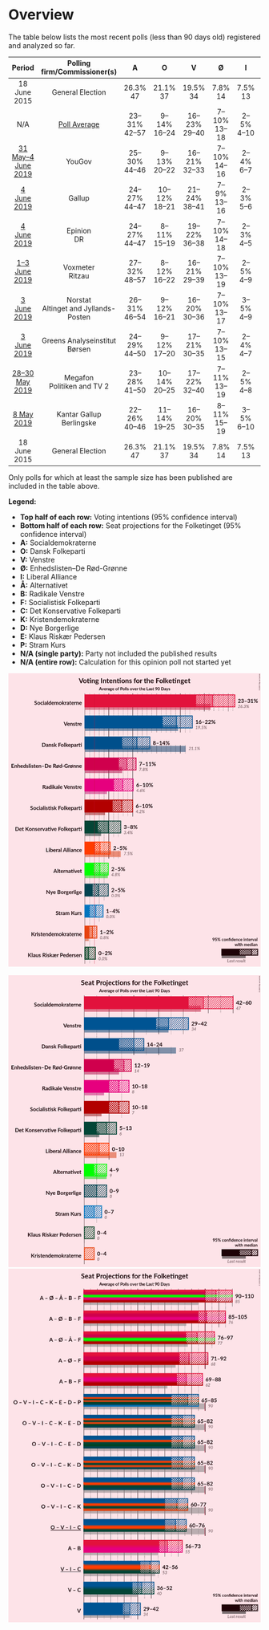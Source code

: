 # Overview

The table below lists the most recent polls (less than 90 days old) registered and analyzed so far.

| Period     | Polling firm/Commissioner(s) | A | O | V | Ø | I | Å | B | F | C | K | D | E | P |
|:----------:|:----------------------------:|:--:|:--:|:--:|:--:|:--:|:--:|:--:|:--:|:--:|:--:|:--:|:--:|:--:|
| 18 June 2015 | General Election | 26.3% <br> 47 | 21.1% <br> 37 | 19.5% <br> 34 | 7.8% <br> 14 | 7.5% <br> 13 | 4.8% <br> 9 | 4.6% <br> 8 | 4.2% <br> 7 | 3.4% <br> 6 | 0.8% <br> 0 | 0.0% <br> 0 | 0.0% <br> 0 | 0.0% <br> 0 |
| N/A | [Poll Average](average.html) | 23–31% <br> 42–57 | 9–14% <br> 16–24 | 16–23% <br> 29–40 | 7–10% <br> 13–18 | 2–5% <br> 4–10 | 2–5% <br> 4–10 | 6–10% <br> 10–18 | 6–10% <br> 12–18 | 4–7% <br> 7–12 | 1–3% <br> 0–4 | 2–5% <br> 0–9 | 0–1% <br> 0 | 1–4% <br> 0–7 |
| [31 May–4 June 2019](2019-06-04-YouGov.html) | YouGov | 25–30% <br> 44–46 | 9–13% <br> 20–22 | 16–21% <br> 32–33 | 7–10% <br> 14–16 | 2–4% <br> 6–7 | 2–4% <br> 4–5 | 6–9% <br> 13–14 | 6–9% <br> 12–13 | 3–6% <br> 8–9 | 1–3% <br> 0–4 | 4–6% <br> 8–9 | 0–1% <br> 0 | 2–4% <br> 5–6 |
| [4 June 2019](2019-06-04-Gallup.html) | Gallup | 24–27% <br> 44–47 | 10–12% <br> 18–21 | 21–24% <br> 38–41 | 7–9% <br> 13–16 | 2–3% <br> 5–6 | 2–3% <br> 4–6 | 7–8% <br> 13–14 | 7–8% <br> 12–16 | 5–7% <br> 10–12 | 2% <br> 0–4 | 2–3% <br> 4–5 | 1% <br> 0 | 1% <br> 0 |
| [4 June 2019](2019-06-04-Epinion.html) | Epinion <br> DR | 24–27% <br> 44–47 | 8–11% <br> 15–19 | 19–22% <br> 36–38 | 7–10% <br> 14–18 | 2–3% <br> 4–5 | 3–4% <br> 4–7 | 8–10% <br> 14–16 | 7–9% <br> 14–15 | 5–7% <br> 10–12 | 1–2% <br> 0 | 2–3% <br> 4–6 | 0–1% <br> 0 | 1–3% <br> 0–4 |
| [1–3 June 2019](2019-06-03-Voxmeter.html) | Voxmeter <br> Ritzau | 27–32% <br> 48–57 | 8–12% <br> 16–22 | 16–21% <br> 29–39 | 7–10% <br> 13–19 | 2–5% <br> 4–9 | 2–4% <br> 4–8 | 7–11% <br> 13–18 | 7–11% <br> 13–19 | 3–6% <br> 6–10 | 1–3% <br> 0–4 | 1–3% <br> 0–5 | 0–1% <br> 0 | 1–2% <br> 0–4 |
| [3 June 2019](2019-06-03-Norstat.html) | Norstat <br> Altinget and Jyllands-Posten | 26–31% <br> 46–54 | 9–12% <br> 16–21 | 16–20% <br> 30–36 | 7–10% <br> 13–17 | 3–5% <br> 4–9 | 2–4% <br> 4–6 | 6–9% <br> 10–17 | 6–9% <br> 12–16 | 3–6% <br> 7–9 | 1–3% <br> 0–5 | 3–5% <br> 5–10 | 0–1% <br> 0 | 1–3% <br> 0–6 |
| [3 June 2019](2019-06-03-GreensAnalyseinstitut.html) | Greens Analyseinstitut <br> Børsen | 24–29% <br> 44–50 | 9–12% <br> 17–20 | 17–21% <br> 30–35 | 7–10% <br> 13–15 | 2–4% <br> 4–7 | 3–5% <br> 5–10 | 5–8% <br> 10–15 | 7–10% <br> 13–16 | 4–7% <br> 8–12 | 1–3% <br> 0–4 | 2–4% <br> 4–8 | 0–1% <br> 0 | 2–4% <br> 0–6 |
| [28–30 May 2019](2019-05-30-Megafon.html) | Megafon <br> Politiken and TV 2 | 23–28% <br> 41–50 | 10–14% <br> 20–25 | 17–22% <br> 32–40 | 7–11% <br> 13–19 | 2–5% <br> 4–8 | 2–5% <br> 5–8 | 7–10% <br> 12–18 | 6–9% <br> 11–15 | 4–7% <br> 8–12 | 1–2% <br> 0 | 1–3% <br> 0–6 | 0–1% <br> 0 | 1–3% <br> 0–5 |
| [8 May 2019](2019-05-08-KantarGallup.html) | Kantar Gallup <br> Berlingske | 22–26% <br> 40–46 | 11–14% <br> 19–25 | 16–20% <br> 30–35 | 8–11% <br> 15–19 | 3–5% <br> 6–10 | 2–4% <br> 4–7 | 7–10% <br> 13–18 | 6–9% <br> 12–15 | 4–6% <br> 6–11 | 1–2% <br> 0 | 2–4% <br> 0–6 | 1–2% <br> 0 | 3–4% <br> 5–8 |
| 18 June 2015 | General Election | 26.3% <br> 47 | 21.1% <br> 37 | 19.5% <br> 34 | 7.8% <br> 14 | 7.5% <br> 13 | 4.8% <br> 9 | 4.6% <br> 8 | 4.2% <br> 7 | 3.4% <br> 6 | 0.8% <br> 0 | 0.0% <br> 0 | 0.0% <br> 0 | 0.0% <br> 0 |

Only polls for which at least the sample size has been published are included in the table above.

**Legend:**
+ **Top half of each row:** Voting intentions (95% confidence interval)
+ **Bottom half of each row:** Seat projections for the Folketinget (95% confidence interval)
+ **A:** Socialdemokraterne
+ **O:** Dansk Folkeparti
+ **V:** Venstre
+ **Ø:** Enhedslisten–De Rød-Grønne
+ **I:** Liberal Alliance
+ **Å:** Alternativet
+ **B:** Radikale Venstre
+ **F:** Socialistisk Folkeparti
+ **C:** Det Konservative Folkeparti
+ **K:** Kristendemokraterne
+ **D:** Nye Borgerlige
+ **E:** Klaus Riskær Pedersen
+ **P:** Stram Kurs
+ **N/A (single party):** Party not included the published results
+ **N/A (entire row):** Calculation for this opinion poll not started yet


![Graph with voting intentions not yet produced](average.png "Voting Intentions")

![Graph with seats not yet produced](average-seats.png "Seats")
![Graph with coalitions seats not yet produced](average-coalitions-seats.png "Coalitions Seats")

